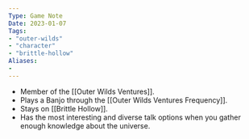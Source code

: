 ```yaml
---
Type: Game Note
Date: 2023-01-07
Tags:
- "outer-wilds"
- "character"
- "brittle-hollow"
Aliases:
- 
---
```

- Member of the [[Outer Wilds Ventures]].
- Plays a Banjo through the [[Outer Wilds Ventures Frequency]].
- Stays on [[Brittle Hollow]].
- Has the most interesting and diverse talk options when you gather enough knowledge about the universe.